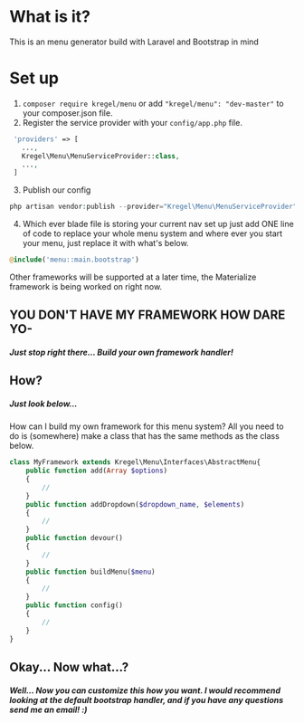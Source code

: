 # What is it?
This is an menu generator build with Laravel and Bootstrap in mind

# Set up
 1. `composer require kregel/menu` or add  `"kregel/menu": "dev-master"` to your composer.json file.
 2. Register the service provider with your `config/app.php` file.
 
 ```php
  'providers' => [
    ...,
    Kregel\Menu\MenuServiceProvider::class,
    ...,
  ]
```

 3. Publish our config 
 ```php 
 php artisan vendor:publish --provider="Kregel\Menu\MenuServiceProvider"
 ```
 
 4. Which ever blade file is storing your current nav set up just add ONE line of code to replace your whole menu system and where ever you start your menu, just replace it with what's below.

```php
@include('menu::main.bootstrap')
```

Other frameworks will be supported at a later time, the Materialize framework is being worked on right now.

## YOU DON'T HAVE MY FRAMEWORK HOW DARE YO-

##### Just stop right there... Build your own framework handler!

## How?

##### Just look below...

How can I build my own framework for this menu system? All you need to do is (somewhere) make a class that has the same methods as the class below.

```php
class MyFramework extends Kregel\Menu\Interfaces\AbstractMenu{
    public function add(Array $options)
    {
		//
    }
    public function addDropdown($dropdown_name, $elements)
    {
		//
    }
    public function devour()
    {
		//
    }
    public function buildMenu($menu)
    {
		//
    }
    public function config()
    {
    	//
    }
}
```

## Okay... Now what...?

##### Well... Now you can customize this how you want. I would recommend looking at the default bootstrap handler, and if you have any questions send me an email! :)
